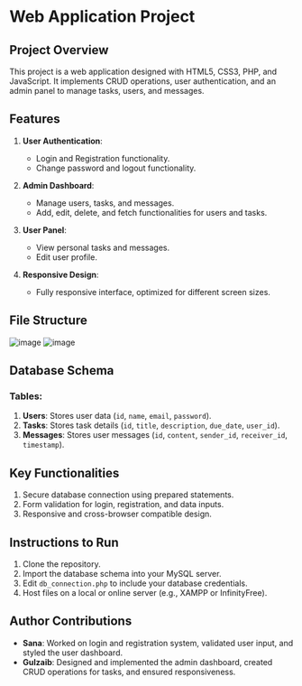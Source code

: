# Web Application Project

## Project Overview
This project is a web application designed with HTML5, CSS3, PHP, and JavaScript. It implements CRUD operations, user authentication, and an admin panel to manage tasks, users, and messages.

## Features
1. **User Authentication**:
   - Login and Registration functionality.
   - Change password and logout functionality.

2. **Admin Dashboard**:
   - Manage users, tasks, and messages.
   - Add, edit, delete, and fetch functionalities for users and tasks.

3. **User Panel**:
   - View personal tasks and messages.
   - Edit user profile.

4. **Responsive Design**:
   - Fully responsive interface, optimized for different screen sizes.

## File Structure
![image](https://github.com/user-attachments/assets/ccf87faf-16f1-49d4-869e-585ed86c9a16)
![image](https://github.com/user-attachments/assets/7b16cadf-f615-4cc2-ad06-8338fce37457)


## Database Schema
### Tables:
1. **Users**: Stores user data (`id`, `name`, `email`, `password`).
2. **Tasks**: Stores task details (`id`, `title`, `description`, `due_date`, `user_id`).
3. **Messages**: Stores user messages (`id`, `content`, `sender_id`, `receiver_id`, `timestamp`).

## Key Functionalities
1. Secure database connection using prepared statements.
2. Form validation for login, registration, and data inputs.
3. Responsive and cross-browser compatible design.

## Instructions to Run
1. Clone the repository.
2. Import the database schema into your MySQL server.
3. Edit `db_connection.php` to include your database credentials.
4. Host files on a local or online server (e.g., XAMPP or InfinityFree).

## Author Contributions
- **Sana**: Worked on login and registration system, validated user input, and styled the user dashboard.
- **Gulzaib**: Designed and implemented the admin dashboard, created CRUD operations for tasks, and ensured responsiveness.


